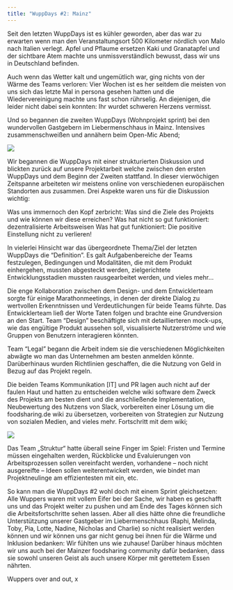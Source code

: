 ```yaml
---
title: "WuppDays #2: Mainz"
---
```


Seit den letzten WuppDays ist es kühler geworden, aber das war zu erwarten wenn man den Veranstaltungsort 500 Kilometer nördlich von Malo nach Italien verlegt. Apfel und Pflaume ersetzen Kaki und Granatapfel und der sichtbare Atem machte uns unmissverständlich bewusst, dass wir uns in Deutschland befinden.
 
Auch wenn das Wetter kalt und ungemütlich war, ging nichts von der Wärme des Teams verloren: Vier Wochen ist es her seitdem die meisten von uns sich das letzte Mal in persona gesehen hatten und die Wiedervereinigung machte uns fast schon rührselig. An diejenigen, die leider nicht dabei sein konnten: Ihr wurdet schweren Herzens vermisst.
 
Und so begannen die zweiten WuppDays (Wohnprojekt sprint) bei den wundervollen Gastgebern im Liebermenschhaus in Mainz.
Intensives zusammenschweißen und annähern beim Open-Mic Abend;

![](/storage/app/media/blog/MAINZ_OpenMic.jpg)
 
Wir begannen die WuppDays mit einer strukturierten Diskussion und blickten zurück auf unsere Projektarbeit welche zwischen den ersten WuppDays und dem Beginn der Zweiten stattfand. In dieser vierwöchigen Zeitspanne arbeiteten wir meistens online von verschiedenen europäischen Standorten aus zusammen. Drei Aspekte waren uns für die Diskussion wichtig:
 
Was uns immernoch den Kopf zerbricht: Was sind die Ziele des Projekts und wie können wir diese erreichen?
Was hat nicht so gut funktioniert: dezentralisierte Arbeitsweisen
Was hat gut funktioniert: Die positive Einstellung nicht zu verlieren!
 
In vielerlei Hinsicht war das übergeordnete Thema/Ziel der letzten WuppDays die “Definition”. Es galt Aufgabenbereiche der Teams festzulegen, Bedingungen und Modalitäten, die mit dem Produkt einhergehen, mussten abgesteckt werden, zielgerichtete Entwicklungsstadien mussten rausgearbeitet werden, und vieles mehr…
 
Die enge Kollaboration zwischen dem Design- und dem Entwicklerteam sorgte für einige Marathonmeetings, in denen der direkte Dialog zu wertvollen Erkenntnissen und Verdeutlichungen für beide Teams führte. Das Entwicklerteam ließ der Worte Taten folgen und brachte eine Grundversion an den Start. Team “Design” beschäftigte sich mit detaillierteren mock-ups, wie das engültige Produkt aussehen soll, visualisierte Nutzerströme  und wie Gruppen von Benutzern interagieren könnten.
 
Team “Legal” begann die Arbeit indem sie die verschiedenen Möglichkeiten abwägte wo man das Unternehmen am besten anmelden könnte. Darüberhinaus wurden Richtlinien geschaffen, die die Nutzung von Geld in Bezug auf das Projekt regeln.
 
Die beiden Teams Kommunikation [IT] und PR lagen auch nicht auf der faulen Haut und hatten zu entscheiden welche wiki software dem Zweck des Projekts am besten dient und die anschließende Implementation, Neubewertung des Nutzens von Slack, vorbereiten einer Lösung um die foodsharing.de wiki zu übersetzen, vorbereiten von Strategien zur Nutzung von sozialen Medien, and vieles mehr. Fortschritt mit dem wiki;

![](/storage/app/media/blog/MAINZ_WikiApplication.jpg)
 
Das Team „Struktur“ hatte überall seine Finger im Spiel: Fristen und Termine  müssen eingehalten werden, Rückblicke und Evaluierungen von Arbeitsprozessen sollen vereinfacht werden, vorhandene – noch nicht ausgereifte – Ideen sollen weiterentwickelt werden, wie bindet man Projektneulinge am effizientesten mit ein, etc.
 
So kann man die WuppDays #2 wohl doch mit einem Sprint gleichsetzen: Alle Wuppers waren mit vollem Eifer bei der Sache, wir haben es geschafft uns und das Projekt weiter zu pushen und am Ende des Tages können sich die Arbeitsfortschritte sehen lassen. Aber all dies hätte ohne die freundliche Unterstützung unserer Gastgeber im Liebermenschhaus (Raphi, Melinda, Toby, Pia, Lotte, Nadine, Nicholas and Charlie) so nicht realisiert werden können und wir können uns gar nicht genug bei ihnen für die Wärme und Inklusion bedanken: Wir fühlten uns wie zuhause! Darüber hinaus möchten wir uns auch bei der Mainzer foodsharing community dafür bedanken, dass sie sowohl unseren Geist als auch unsere Körper mit gerettetem Essen nährten.
 
Wuppers over and out, x